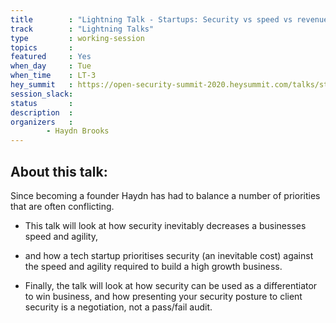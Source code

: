 ```yaml
---
title        : "Lightning Talk - Startups: Security vs speed vs revenue, when all 3 are a priority! "
track        : "Lightning Talks"
type         : working-session
topics       :
featured     : Yes
when_day     : Tue
when_time    : LT-3 
hey_summit   : https://open-security-summit-2020.heysummit.com/talks/startups-security-v-making-money/
session_slack:
status       : 
description  :
organizers   :  
        - Haydn Brooks      
---
```


## About this talk:

Since becoming a founder Haydn has had to balance a number of priorities that are often conflicting.

 - This talk will look at how security inevitably decreases a businesses speed and agility,

 - and how a tech startup prioritises security (an inevitable cost) against the speed and agility required to build a high growth business.

- Finally, the talk will look at how security can be used as a differentiator to win business, and how presenting your security posture to client security is a negotiation, not a pass/fail audit.
